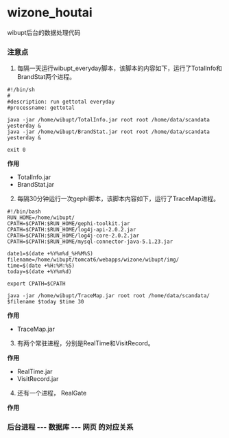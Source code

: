 # wizone_houtai
wibupt后台的数据处理代码

### 注意点

1. 每隔一天运行wibupt_everyday脚本，该脚本的内容如下，运行了TotalInfo和BrandStat两个进程。

```
#!/bin/sh
#
#description: run gettotal everyday
#processname: gettotal

java -jar /home/wibupt/TotalInfo.jar root root /home/data/scandata yesterday &
java -jar /home/wibupt/BrandStat.jar root root /home/data/scandata yesterday &

exit 0
```

**作用**

* TotalInfo.jar
* BrandStat.jar

2. 每隔30分钟运行一次gephi脚本，该脚本内容如下，运行了TraceMap进程。

```
#!/bin/bash
RUN_HOME=/home/wibupt/
CPATH=$CPATH:$RUN_HOME/gephi-toolkit.jar
CPATH=$CPATH:$RUN_HOME/log4j-api-2.0.2.jar
CPATH=$CPATH:$RUN_HOME/log4j-core-2.0.2.jar
CPATH=$CPATH:$RUN_HOME/mysql-connector-java-5.1.23.jar

date1=$(date +%Y%m%d_%H%M%S)
filename=/home/wibupt/tomcat6/webapps/wizone/wibupt/img/
time=$(date +%H:%M:%S)
today=$(date +%Y%m%d)

export CPATH=$CPATH

java -jar /home/wibupt/TraceMap.jar root root /home/data/scandata/ $filename $today $time 30
```

**作用**

* TraceMap.jar

3. 有两个常驻进程，分别是RealTime和VisitRecord。

**作用**

* RealTime.jar
* VisitRecord.jar

4. 还有一个进程， RealGate

**作用**

### 后台进程 --- 数据库 --- 网页 的对应关系
